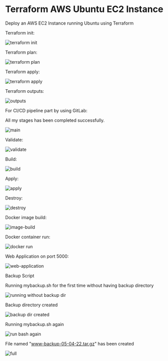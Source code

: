 # Terraform AWS Ubuntu EC2 Instance

Deploy an AWS EC2 Instance running Ubuntu using Terraform

Terraform init:

![terraform init](https://user-images.githubusercontent.com/77083678/165469833-4bb04307-bc84-4150-b5c7-5baca1f434cc.PNG)

Terraform plan:

![terraform plan](https://user-images.githubusercontent.com/77083678/165469899-057ae703-e5e0-49d0-a81e-ceaae1df192e.PNG)

Terraform apply:

![terraform apply](https://user-images.githubusercontent.com/77083678/165469959-3f2882a3-ddd7-4a8d-8519-9c395c59a068.PNG)

Terraform outputs:

![outputs](https://user-images.githubusercontent.com/77083678/165470010-17bbe37e-dc4e-4959-9f59-8123e733bb61.PNG)


For CI/CD pipeline part by using GitLab:

All my stages has been completed successfully.


![main](https://user-images.githubusercontent.com/77083678/165465596-b65152f1-241b-4d55-b74c-d241e3c3cab6.PNG)


Validate:

![validate](https://user-images.githubusercontent.com/77083678/165465627-5ce6efd6-9f65-4925-877c-58f7608db9ca.PNG)


Build:

![build](https://user-images.githubusercontent.com/77083678/165465657-048f5c1a-15b3-4235-946b-7f21b1cf447c.PNG)


Apply:

![apply](https://user-images.githubusercontent.com/77083678/165465689-95b598ec-4018-4547-8646-35d764bb4b76.PNG)


Destroy:

![destroy](https://user-images.githubusercontent.com/77083678/165465722-59841e93-1148-4166-80e4-559cab9550b0.PNG)

Docker image build:

![image-build](https://user-images.githubusercontent.com/77083678/165705072-d66964de-bdd5-489b-bb43-08e8e37f1200.PNG)

Docker container run:

![docker run](https://user-images.githubusercontent.com/77083678/165705130-a8705dcb-76cd-4f37-807e-e6b404b5f827.PNG)

Web Application on port 5000:

![web-application](https://user-images.githubusercontent.com/77083678/165705207-de3e37a2-c8f9-4911-a7a1-32558973bbe4.PNG)

Backup Script

Running mybackup.sh for the first time without having backup directory

![running without backup dir](https://user-images.githubusercontent.com/77083678/166875750-c9545216-a914-4806-95e3-072820693833.PNG)

Backup directory created

![backup dir created](https://user-images.githubusercontent.com/77083678/166875858-19593fd1-24d7-480c-a5e6-b8e3fe71a16a.PNG)

Running mybackup.sh again

![run bash again](https://user-images.githubusercontent.com/77083678/166875913-9af3cf68-aa90-4e36-b842-7e9676c91fe3.PNG)

File named "www-backup-05-04-22.tar.gz" has been created

![full](https://user-images.githubusercontent.com/77083678/166876259-1615e098-352d-4eaa-9ac3-0684ea818ab1.PNG)




